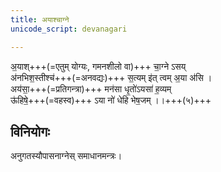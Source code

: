 ```yaml
---
title: अयाश्चाग्ने
unicode_script: devanagari

---
```


अ॒याश्+++(=एतुम् योग्यः, गमनशीलो वा)+++ चा॒ग्ने ऽसय्  
अ॑नभिश॒स्तीश्च॑+++(=अनवद्यः)+++ स॒त्यम् इ॑त् त्वम् अ॒या अ॑सि ।  
अय॑सा॒+++(=प्रतिगन्त्रा)+++ मन॑सा धृ॒तो॑ऽयसा॑ ह॒व्यम्  
ऊ॑हिषे॒+++(=वहस्व)+++ ऽया नो॑ धेहि भेष॒जम् ।।+++(५)+++

## विनियोगः
अनुगतस्यौपासनाग्नेस् समाधानमन्त्रः।